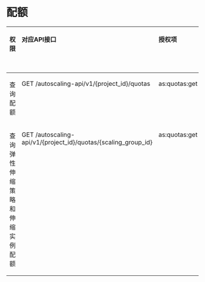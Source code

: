 # 配额<a name="as_07_0208"></a>

<a name="table136899111019"></a>
<table><thead align="left"><tr id="row76812917100"><th class="cellrowborder" valign="top" width="18.740000000000002%" id="mcps1.1.6.1.1"><p id="p156502141495"><a name="p156502141495"></a><a name="p156502141495"></a>权限</p>
</th>
<th class="cellrowborder" valign="top" width="39.519999999999996%" id="mcps1.1.6.1.2"><p id="p738119531994"><a name="p738119531994"></a><a name="p738119531994"></a>对应API接口</p>
</th>
<th class="cellrowborder" valign="top" width="14.91%" id="mcps1.1.6.1.3"><p id="p17522185717013"><a name="p17522185717013"></a><a name="p17522185717013"></a>授权项</p>
</th>
<th class="cellrowborder" valign="top" width="12.82%" id="mcps1.1.6.1.4"><p id="p1820911553480"><a name="p1820911553480"></a><a name="p1820911553480"></a>IAM项目</p>
<p id="p14209185534811"><a name="p14209185534811"></a><a name="p14209185534811"></a>(Project)</p>
</th>
<th class="cellrowborder" valign="top" width="14.01%" id="mcps1.1.6.1.5"><p id="p920917552480"><a name="p920917552480"></a><a name="p920917552480"></a>企业项目</p>
<p id="p1320935511488"><a name="p1320935511488"></a><a name="p1320935511488"></a>(Enterprise Project)</p>
</th>
</tr>
</thead>
<tbody><tr id="row3682093107"><td class="cellrowborder" valign="top" width="18.740000000000002%" headers="mcps1.1.6.1.1 "><p id="p18112181072314"><a name="p18112181072314"></a><a name="p18112181072314"></a>查询配额</p>
</td>
<td class="cellrowborder" valign="top" width="39.519999999999996%" headers="mcps1.1.6.1.2 "><p id="p106810921012"><a name="p106810921012"></a><a name="p106810921012"></a>GET /autoscaling-api/v1/{project_id}/quotas</p>
</td>
<td class="cellrowborder" valign="top" width="14.91%" headers="mcps1.1.6.1.3 "><p id="p76899181011"><a name="p76899181011"></a><a name="p76899181011"></a>as:quotas:get</p>
</td>
<td class="cellrowborder" valign="top" width="12.82%" headers="mcps1.1.6.1.4 "><p id="p936118804910"><a name="p936118804910"></a><a name="p936118804910"></a>√</p>
</td>
<td class="cellrowborder" valign="top" width="14.01%" headers="mcps1.1.6.1.5 "><p id="p728811916449"><a name="p728811916449"></a><a name="p728811916449"></a>√</p>
</td>
</tr>
<tr id="row868149161012"><td class="cellrowborder" valign="top" width="18.740000000000002%" headers="mcps1.1.6.1.1 "><p id="p111221072312"><a name="p111221072312"></a><a name="p111221072312"></a>查询弹性伸缩策略和伸缩实例配额</p>
</td>
<td class="cellrowborder" valign="top" width="39.519999999999996%" headers="mcps1.1.6.1.2 "><p id="p196810941019"><a name="p196810941019"></a><a name="p196810941019"></a>GET /autoscaling-api/v1/{project_id}/quotas/{scaling_group_id}</p>
</td>
<td class="cellrowborder" valign="top" width="14.91%" headers="mcps1.1.6.1.3 "><p id="p36817981011"><a name="p36817981011"></a><a name="p36817981011"></a>as:quotas:get</p>
</td>
<td class="cellrowborder" valign="top" width="12.82%" headers="mcps1.1.6.1.4 "><p id="p1381159135710"><a name="p1381159135710"></a><a name="p1381159135710"></a>√</p>
</td>
<td class="cellrowborder" valign="top" width="14.01%" headers="mcps1.1.6.1.5 "><p id="p0381159135712"><a name="p0381159135712"></a><a name="p0381159135712"></a>√</p>
</td>
</tr>
</tbody>
</table>

